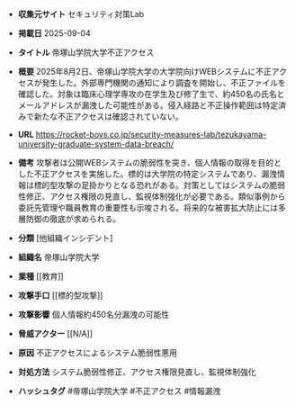 - **収集元サイト**
セキュリティ対策Lab

- **掲載日**
2025-09-04

- **タイトル**
帝塚山学院大学不正アクセス

- **概要**
2025年8月2日、帝塚山学院大学の大学院向けWEBシステムに不正アクセスが発生した。外部専門機関の通知により調査を開始し、不正ファイルを確認した。対象は臨床心理学専攻の在学生及び修了生で、約450名の氏名とメールアドレスが漏洩した可能性がある。侵入経路と不正操作範囲は特定済みで新たな不正アクセスは確認されていない。

- **URL**
https://rocket-boys.co.jp/security-measures-lab/tezukayama-university-graduate-system-data-breach/

- **備考**
攻撃者は公開WEBシステムの脆弱性を突き、個人情報の取得を目的とした不正アクセスを実施した。標的は大学院の特定システムであり、漏洩情報は標的型攻撃の足掛かりとなる恐れがある。対策としてはシステムの脆弱性修正、アクセス権限の見直し、監視体制強化が必要である。類似事例から委託先管理や職員教育の重要性も示唆される。将来的な被害拡大防止には多層防御の徹底が求められる。

- **分類**
[他組織インシデント]

- **組織名**
帝塚山学院大学

- **業種**
[[教育]]

- **攻撃手口**
[[標的型攻撃]]

- **攻撃影響**
個人情報約450名分漏洩の可能性

- **脅威アクター**
[[N/A]]

- **原因**
不正アクセスによるシステム脆弱性悪用

- **対処方法**
システム脆弱性修正、アクセス権限見直し、監視体制強化

- **ハッシュタグ**
#帝塚山学院大学 #不正アクセス #情報漏洩
